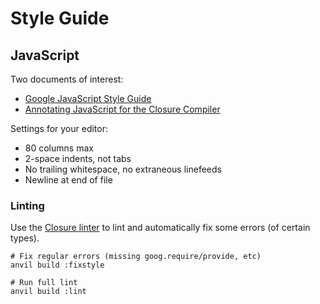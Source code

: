 # Style Guide

## JavaScript

Two documents of interest:

* [Google JavaScript Style Guide](http://google-styleguide.googlecode.com/svn/trunk/javascriptguide.xml)
* [Annotating JavaScript for the Closure Compiler](https://developers.google.com/closure/compiler/docs/js-for-compiler)

Settings for your editor:

* 80 columns max
* 2-space indents, not tabs
* No trailing whitespace, no extraneous linefeeds
* Newline at end of file

### Linting

Use the [Closure linter](https://developers.google.com/closure/utilities/) to lint and automatically fix some errors (of certain
types).

    # Fix regular errors (missing goog.require/provide, etc)
    anvil build :fixstyle

    # Run full lint
    anvil build :lint
